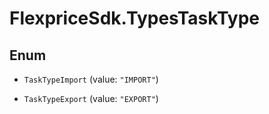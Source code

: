 # FlexpriceSdk.TypesTaskType

## Enum


* `TaskTypeImport` (value: `"IMPORT"`)

* `TaskTypeExport` (value: `"EXPORT"`)


